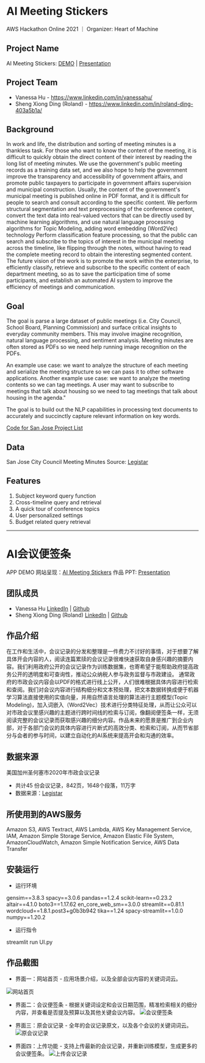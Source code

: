 # AI Meeting Stickers

AWS Hackathon Online 2021 ｜ 
Organizer: Heart of Machine

## Project Name

AI Meeting Stickers: [DEMO](https://share.streamlit.io/vanessa920/aws-comp-nlp/main/UI.py) | [Presentation](https://github.com/vanessa920/amazonaws-hackathon-2021/blob/main/%E5%96%84%E7%94%A8AI%EF%BC%8C%E5%88%9B%E9%80%A0%E7%BE%8E%E5%A5%BD%E7%94%9F%E6%B4%BB%E3%80%82/AI%20Meeting%20Stickers%20-%20AI%E4%BC%9A%E8%AE%AE%E4%BE%BF%E7%AD%BE%E6%9D%A1%20-%20%E7%82%92%E6%A0%97%E5%AD%90%E5%B0%8F%E9%98%9F/img/AI%20Meeting%20Stickers.pdf)

## Project Team

+ Vanessa Hu - https://www.linkedin.com/in/vanessahu/
+ Sheng Xiong Ding (Roland) - https://www.linkedin.com/in/roland-ding-403a5b1a/

## Background

In work and life, the distribution and sorting of meeting minutes is a thankless task. For those who want to know the content of the meeting, it is difficult to quickly obtain the direct content of their interest by reading the long list of meeting minutes. We use the government's public meeting records as a training data set, and we also hope to help the government improve the transparency and accessibility of government affairs, and promote public taxpayers to participate in government affairs supervision and municipal construction. Usually, the content of the government's municipal meeting is published online in PDF format, and it is difficult for people to search and consult according to the specific content. We perform structural segmentation and text preprocessing of the conference content, convert the text data into real-valued vectors that can be directly used by machine learning algorithms, and use natural language processing algorithms for Topic Modeling, adding word embedding (Word2Vec) technology Perform classification feature processing, so that the public can search and subscribe to the topics of interest in the municipal meeting across the timeline, like flipping through the notes, without having to read the complete meeting record to obtain the interesting segmented content. The future vision of the work is to promote the work within the enterprise, to efficiently classify, retrieve and subscribe to the specific content of each department meeting, so as to save the participation time of some participants, and establish an automated AI system to improve the efficiency of meetings and communication.

## Goal

The goal is parse a large dataset of public meetings (i.e. City Council, School Board, Planning Commission) and surface critical insights to everyday community members. This may involve imagine recognition, natural language processing, and sentiment analysis. Meeting minutes are often stored as PDFs so we need help running image recognition on the PDFs. 

An example use case: we want to analyze the structure of each meeting and serialize the meeting structure so we can pass it to other software applications. 
Another example use case: we want to analyze the meeting contents so we can tag meetings. A user may want to subscribe to meetings that talk about housing so we need to tag meetings that talk about housing in the agenda."

The goal is to build out the NLP capabilities in processing text documents to accurately and succinctly capture relevant information on key words.

[Code for San Jose Project List](https://docs.google.com/spreadsheets/d/15nBWVyG4nFTOFKP4u1tOgFxH9xwAF8uaZG47ABm7HQ4/edit#gid=545916388)

## Data

San Jose City Council Meeting Minutes Source: [Legistar](https://sanjose.legistar.com/Calendar.aspx)

## Features

1. Subject keyword query function
2. Cross-timeline query and retrieval
3. A quick tour of conference topics
4. User personalized settings
5. Budget related query retrieval

***

# AI会议便签条
APP DEMO 网站呈现：[AI Meeting Stickers](https://share.streamlit.io/vanessa920/aws-comp-nlp/main/UI.py)
作品 PPT: [Presentation](https://github.com/vanessa920/amazonaws-hackathon-2021/blob/main/%E5%96%84%E7%94%A8AI%EF%BC%8C%E5%88%9B%E9%80%A0%E7%BE%8E%E5%A5%BD%E7%94%9F%E6%B4%BB%E3%80%82/AI%20Meeting%20Stickers%20-%20AI%E4%BC%9A%E8%AE%AE%E4%BE%BF%E7%AD%BE%E6%9D%A1%20-%20%E7%82%92%E6%A0%97%E5%AD%90%E5%B0%8F%E9%98%9F/img/AI%20Meeting%20Stickers.pdf)

## 团队成员

+ Vanessa Hu [LinkedIn](https://www.linkedin.com/in/vanessahu/) | [Github](https://github.com/vanessa920)
+ Sheng Xiong Ding (Roland) [LinkedIn](https://www.linkedin.com/in/roland-ding-403a5b1a/) | [Github](https://github.com/shengxio)

## 作品介绍

在工作和生活中，会议记录的分发和整理是一件费力不讨好的事情，对于想要了解具体开会内容的人，阅读连篇累牍的会议记录很难快速获取自身感兴趣的摘要内容。我们利用政府公开的会议记录作为训练数据集，也寄希望于能帮助政府提高政务公开的透明度和可查询性，推动公众纳税人参与政务监督与市政建设。 通常政府的市政会议内容会以PDF的格式进行线上公开，人们很难根据具体内容进行检索和查阅。我们对会议内容进行结构细分和文本预处理，把文本数据转换成便于机器学习算法直接使用的实值向量，并用自然语言处理的算法进行主题模型(Topic Modeling)，加入词嵌入（Word2Vec）技术进行分类特征处理，从而让公众可以对市政会议里感兴趣的主题进行跨时间线的检索与订阅，像翻阅便签条一样，无须阅读完整的会议记录而获取感兴趣的细分内容。作品未来的愿景是推广到企业内部，对于各部门会议的具体内容进行片断式的高效分类、检索和订阅，从而节省部分与会者的参与时间，以建立自动化的AI系统来提高开会和沟通的效率。

## 数据来源

美国加州圣何塞市2020年市政会议记录
- 共计45 份会议记录，842页，1648个段落，11万字
- 数据来源：[Legistar](https://sanjose.legistar.com/Calendar.aspx)

## 所使用到的AWS服务

Amazon S3, AWS Textract, AWS Lambda, AWS Key Management Service, IAM, Amazon Simple Storage Service, Amazon Elastic File System, AmazonCloudWatch, Amazon Simple Notification Service, AWS Data Transfer

## 安装运行

- 运行环境

gensim==3.8.3
spacy==3.0.6
pandas==1.2.4
scikit-learn==0.23.2
altair==4.1.0
boto3==1.17.62
en_core_web_sm==3.0.0
streamlit==0.81.1
wordcloud==1.8.1.post3+g0b3b942
tika==1.24
spacy-streamlit==1.0.0
numpy==1.20.2

- 运行指令

streamlit run UI.py


## 作品截图

- 界面一：网站首页 - 应用场景介绍，以及全部会议内容的关键词词云。

![网站首页](https://github.com/vanessa920/amazonaws-hackathon-2021/blob/main/%E5%96%84%E7%94%A8AI%EF%BC%8C%E5%88%9B%E9%80%A0%E7%BE%8E%E5%A5%BD%E7%94%9F%E6%B4%BB%E3%80%82/AI%20Meeting%20Stickers%20-%20AI%E4%BC%9A%E8%AE%AE%E4%BE%BF%E7%AD%BE%E6%9D%A1%20-%20%E7%82%92%E6%A0%97%E5%AD%90%E5%B0%8F%E9%98%9F/img/home_page.png)

- 界面二：会议便签条 - 根据关键词设定和会议日期范围，精准检索相关的细分内容，并查看是否提及预算以及其他关键会议内容。
![会议便签条](https://github.com/vanessa920/amazonaws-hackathon-2021/blob/main/%E5%96%84%E7%94%A8AI%EF%BC%8C%E5%88%9B%E9%80%A0%E7%BE%8E%E5%A5%BD%E7%94%9F%E6%B4%BB%E3%80%82/AI%20Meeting%20Stickers%20-%20AI%E4%BC%9A%E8%AE%AE%E4%BE%BF%E7%AD%BE%E6%9D%A1%20-%20%E7%82%92%E6%A0%97%E5%AD%90%E5%B0%8F%E9%98%9F/img/sticker_page.png)

- 界面三：原会议记录 - 全年的会议记录原文，以及各个会议的关键词词云。
![原会议记录](https://github.com/vanessa920/amazonaws-hackathon-2021/blob/main/%E5%96%84%E7%94%A8AI%EF%BC%8C%E5%88%9B%E9%80%A0%E7%BE%8E%E5%A5%BD%E7%94%9F%E6%B4%BB%E3%80%82/AI%20Meeting%20Stickers%20-%20AI%E4%BC%9A%E8%AE%AE%E4%BE%BF%E7%AD%BE%E6%9D%A1%20-%20%E7%82%92%E6%A0%97%E5%AD%90%E5%B0%8F%E9%98%9F/img/original_page.png)

- 界面四：上传功能 - 支持上传最新的会议记录，并重新训练模型，生成更多的会议便签条。
![上传会议记录](https://github.com/vanessa920/amazonaws-hackathon-2021/blob/main/%E5%96%84%E7%94%A8AI%EF%BC%8C%E5%88%9B%E9%80%A0%E7%BE%8E%E5%A5%BD%E7%94%9F%E6%B4%BB%E3%80%82/AI%20Meeting%20Stickers%20-%20AI%E4%BC%9A%E8%AE%AE%E4%BE%BF%E7%AD%BE%E6%9D%A1%20-%20%E7%82%92%E6%A0%97%E5%AD%90%E5%B0%8F%E9%98%9F/img/upload_page.png)




